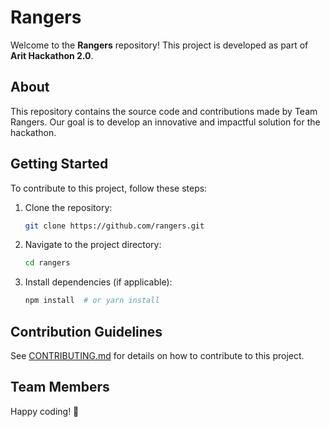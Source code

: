 # Rangers

Welcome to the **Rangers** repository! This project is developed as part of **Arit Hackathon 2.0**.

## About

This repository contains the source code and contributions made by Team Rangers. Our goal is to develop an innovative and impactful solution for the hackathon.

## Getting Started

To contribute to this project, follow these steps:

1. Clone the repository:
   ```sh
   git clone https://github.com/rangers.git
   ```
2. Navigate to the project directory:
   ```sh
   cd rangers
   ```
3. Install dependencies (if applicable):
   ```sh
   npm install  # or yarn install
   ```

## Contribution Guidelines

See [CONTRIBUTING.md](./CONTRIBUTING.md) for details on how to contribute to this project.

## Team Members

<!-- - Member 1
- Member 2
- Member 3
- Member 4 -->

Happy coding! 🚀
